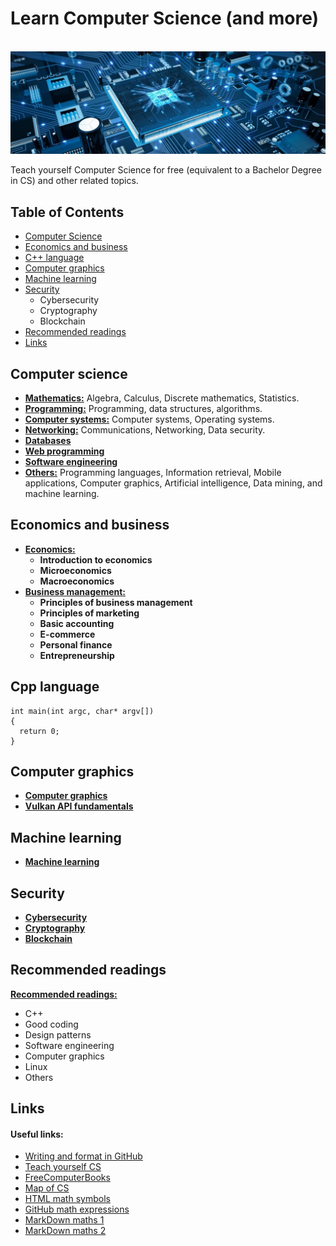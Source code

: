 # Learn Computer Science (and more)

<br>![computer science image](https://raw.githubusercontent.com/AnselmoGPP/Learn_Computer_Science/master/resources/computer_science.jpg)

Teach yourself Computer Science for free (equivalent to a Bachelor Degree in CS) and other related topics.

## Table of Contents
+ [Computer Science](#computer-science)
+ [Economics and business](#economics-and-business)
+ [C++ language](#cpp-language)
+ [Computer graphics](#computer-graphics)
+ [Machine learning](#machine-learning)
+ [Security](#security)
    + Cybersecurity
    + Cryptography
    + Blockchain
+ [Recommended readings](#recommended-readings)
+ [Links](#links)


## Computer science

- [**Mathematics:**](https://github.com/AnselmoGPP/Learn_Computer_Science/blob/master/topics/computer_science/Mathematics.md) Algebra, Calculus, Discrete mathematics, Statistics.
- [**Programming:**](https://github.com/AnselmoGPP/Learn_Computer_Science/blob/master/topics/computer_science/Programming.md) Programming, data structures, algorithms.
- [**Computer systems:**](https://github.com/AnselmoGPP/Learn_Computer_Science/blob/master/topics/computer_science/Computer_systems.md) Computer systems, Operating systems.
- [**Networking:**](https://github.com/AnselmoGPP/Learn_Computer_Science/blob/master/topics/computer_science/networking/Networking.md) Communications, Networking, Data security.
- [**Databases**](https://github.com/AnselmoGPP/Learn_Computer_Science/blob/master/topics/computer_science/Databases.md)
- [**Web programming**](https://github.com/AnselmoGPP/Learn_Computer_Science/blob/master/topics/computer_science/Web_programming.md)
- [**Software engineering**](https://github.com/AnselmoGPP/Learn_Computer_Science/blob/master/topics/computer_science/Software_engineering.md)
- [**Others:**](https://github.com/AnselmoGPP/Learn_Computer_Science/blob/master/topics/computer_science/others/Others.md) Programming languages, Information retrieval, Mobile applications, Computer graphics, Artificial intelligence, Data mining, and machine learning.

## Economics and business

- [**Economics:**](https://github.com/AnselmoGPP/Learn_Computer_Science/blob/master/topics/economics/economics.md)
  - **Introduction to economics**
  - **Microeconomics**
  - **Macroeconomics**
- [**Business management:**](https://github.com/AnselmoGPP/Learn_Computer_Science/blob/master/topics/economics/business.md)
  - **Principles of business management**
  - **Principles of marketing**
  - **Basic accounting**
  - **E-commerce**
  - **Personal finance**
  - **Entrepreneurship**

## Cpp language

```
int main(int argc, char* argv[])
{
  return 0;
}
```

## Computer graphics

- [**Computer graphics**]()
- [**Vulkan API fundamentals**](https://github.com/AnselmoGPP/Learn_Computer_Science/blob/master/topics/computer_graphics/vulkan_fundamentals.md)

## Machine learning

- [**Machine learning**](https://github.com/AnselmoGPP/Learn_Computer_Science/blob/master/topics/machine_learning.md)

## Security

- [**Cybersecurity**](https://github.com/AnselmoGPP/Learn_Computer_Science/blob/master/topics/security/cybersecurity.md)
- [**Cryptography**](https://github.com/AnselmoGPP/Learn_Computer_Science/blob/master/topics/security/cryptography.md)
- [**Blockchain**](https://github.com/AnselmoGPP/Learn_Computer_Science/blob/master/topics/security/blockchain/blockchain.md)

## Recommended readings

[**Recommended readings:**](https://github.com/AnselmoGPP/Learn_Computer_Science/blob/master/topics/readings.md)
- C++
- Good coding
- Design patterns
- Software engineering
- Computer graphics
- Linux
- Others

## Links

<h4>Useful links:</h4>

- [Writing and format in GitHub](https://docs.github.com/es/github/writing-on-github/getting-started-with-writing-and-formatting-on-github)
- [Teach yourself CS](https://teachyourselfcs.com/)
- [FreeComputerBooks](https://freecomputerbooks.com/)
- [Map of CS](https://www.youtube.com/watch?v=SzJ46YA_RaA&t=577s)
- [HTML math symbols](https://www.toptal.com/designers/htmlarrows/math/)
- [GitHub math expressions](https://docs.github.com/en/get-started/writing-on-github/working-with-advanced-formatting/writing-mathematical-expressions)
- [MarkDown maths 1](https://rpruim.github.io/s341/S19/from-class/MathinRmd.html)
- [MarkDown maths 2](https://www.upyesp.org/posts/makrdown-vscode-math-notation/)
